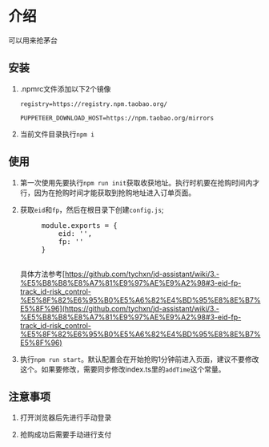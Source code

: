# 介绍

可以用来抢茅台

## 安装

1. .npmrc文件添加以下2个镜像

    `registry=https://registry.npm.taobao.org/`

    `PUPPETEER_DOWNLOAD_HOST=https://npm.taobao.org/mirrors`

2. 当前文件目录执行`npm i`

## 使用

1. 第一次使用先要执行`npm run init`获取收获地址。执行时机要在抢购时间内才行，因为在抢购时间才能获取到抢购地址进入订单页面。

2. 获取`eid`和`fp`，然后在根目录下创建`config.js`;
    <pre>
        module.exports = {
            eid: '',
            fp: ''
        }
    </pre>
    具体方法参考[https://github.com/tychxn/jd-assistant/wiki/3.-%E5%B8%B8%E8%A7%81%E9%97%AE%E9%A2%98#3-eid-fp-track_id-risk_control-%E5%8F%82%E6%95%B0%E5%A6%82%E4%BD%95%E8%8E%B7%E5%8F%96](https://github.com/tychxn/jd-assistant/wiki/3.-%E5%B8%B8%E8%A7%81%E9%97%AE%E9%A2%98#3-eid-fp-track_id-risk_control-%E5%8F%82%E6%95%B0%E5%A6%82%E4%BD%95%E8%8E%B7%E5%8F%96)

3. 执行`npm run start`。默认配置会在开始抢购1分钟前进入页面，建议不要修改这个。如果要修改，需要同步修改index.ts里的`addTime`这个常量。

## 注意事项

1. 打开浏览器后先进行手动登录

2. 抢购成功后需要手动进行支付
